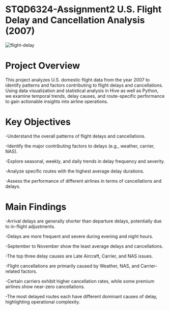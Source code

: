 # STQD6324-Assignment2 U.S. Flight Delay and Cancellation Analysis (2007)
![flight-delay](https://github.com/user-attachments/assets/f9e5c239-9a9a-41da-8aa7-32921c89b28d)
# Project Overview
This project analyzes U.S. domestic flight data from the year 2007 to identify patterns and factors contributing to flight delays and cancellations. Using data visualization and statistical analysis in Hive as well as Python, we examine temporal trends, delay causes, and route-specific performance to gain actionable insights into airline operations.
# Key Objectives
-Understand the overall patterns of flight delays and cancellations.

-Identify the major contributing factors to delays (e.g., weather, carrier, NAS).

-Explore seasonal, weekly, and daily trends in delay frequency and severity.

-Analyze specific routes with the highest average delay durations.

-Assess the performance of different airlines in terms of cancellations and delays.
# Main Findings
-Arrival delays are generally shorter than departure delays, potentially due to in-flight adjustments.

-Delays are more frequent and severe during evening and night hours.

-September to November show the least average delays and cancellations.

-The top three delay causes are Late Aircraft, Carrier, and NAS issues.

-Flight cancellations are primarily caused by Weather, NAS, and Carrier-related factors.

-Certain carriers exhibit higher cancellation rates, while some premium airlines show near-zero cancellations.

-The most delayed routes each have different dominant causes of delay, highlighting operational complexity.
